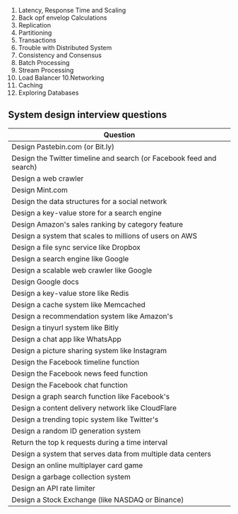 1. Latency, Response Time and Scaling
2. Back opf envelop Calculations 
2. Replication  
3. Partitioning 
4. Transactions
5. Trouble with Distributed System 
6. Consistency and Consensus
7. Batch Processing 
8. Stream Processing   
9. Load Balancer
10.Networking 
11. Caching 
14. Exploring Databases   



## System design interview questions
| Question |
|---|
| Design Pastebin.com (or Bit.ly)|
| Design the Twitter timeline and search (or Facebook feed and search) | 
| Design a web crawler |
| Design Mint.com | 
| Design the data structures for a social network | 
| Design a key-value store for a search engine | 
| Design Amazon's sales ranking by category feature | 
| Design a system that scales to millions of users on AWS | 
| Design a file sync service like Dropbox | 
| Design a search engine like Google | 
| Design a scalable web crawler like Google | 
| Design Google docs | 
| Design a key-value store like Redis | 
| Design a cache system like Memcached |
| Design a recommendation system like Amazon's | 
| Design a tinyurl system like Bitly |
| Design a chat app like WhatsApp | 
| Design a picture sharing system like Instagram | 
| Design the Facebook timeline function | 
| Design the Facebook news feed function |
| Design the Facebook chat function | 
| Design a graph search function like Facebook's | 
| Design a content delivery network like CloudFlare | 
| Design a trending topic system like Twitter's | 
| Design a random ID generation system | 
| Return the top k requests during a time interval | 
| Design a system that serves data from multiple data centers | 
| Design an online multiplayer card game | 
| Design a garbage collection system | 
| Design an API rate limiter | 
| Design a Stock Exchange (like NASDAQ or Binance) | 
